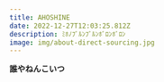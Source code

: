 ```yaml
---
title: AHOSHINE
date: 2022-12-27T12:03:25.812Z
description: ﾐﾎﾉﾌﾞﾙﾝﾌﾞﾙﾝﾎﾞﾛﾝﾎﾞﾛﾝ
image: img/about-direct-sourcing.jpg
---
```

**誰やねんこいつ**